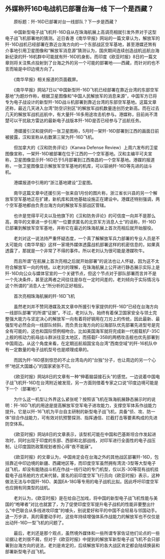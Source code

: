 ## 外媒称歼16D电战机已部署台海一线 下一个是西藏？
　　原标题：歼-16D已部署对台一线部队？下一步是西藏？

　　中国新型电子战飞机歼-16D自从在珠海航展上高调亮相就引发外界对于这型电子战飞机部署地的猜测。近日香港《南华早报》网站的一篇文章认为，解放军的歼-16D战机已经部署在靠近台海方向的一个东部战区空军基地，甚至港媒还煞有介事地引用卫星图像和“解放军消息源”猜测认为，国庆期间连续创造战机巡航台海新纪录的歼-16机群中可能就有歼-16D的身影。而印度《欧亚时报》8日的一篇文章则将关注焦点投射到了台海之外的另一个可能的部署地——西藏，而针对的也不言而喻是中印边境方向了。

　　《南华早报》相关报道的页面截屏。

　　《南华早报》网站7日以“中国新型歼-16D飞机已经部署在靠近台湾的东部空军基地”为题炒作称，根据卫星图像和“中国人民解放军的消息来源”，中国军方已将专为电子战设计的新型歼-16D战斗机部署到靠近台湾的东部空军基地。这篇文章还称，最近几天进入台湾“防空识别区”的解放军战机数量连创历史新高。而在过去几天的解放军战机巡航中，有大量歼-16多用途攻击机参与。港媒称，目前尚不清楚可以干扰敌方雷达的最新电子战版本歼-16D是否已经参与了巡航任务。

　　港媒援引汉和提供的一张卫星图称，5月时一架歼-16D部署到江西的画面日前被披露，汉和宣称从右数第三架为歼-16D飞机。

　　但加拿大的《汉和防务评论》（Kanwa Defense Review）上周六发布的卫星图像宣称，一架歼-16D被部署在位于江西的一个空军基地。汉和主编平可夫宣称，卫星图像显示歼-16D已于5月部署到江西南昌的一个空军基地。港媒的报道称，一张卫星图像显示解放军空军基地的机库，可以容纳歼-16D等先进的战斗机。

　　港媒报道中引用的“浙江基地建设”卫星图。

　　南华这篇文章中还援引另一张来自1月份的图片称，浙江省长兴县的另一个解放军空军基地正在扩建，新机库和其他基础设施正在建设中。港媒还特别强调，两个空军基地都由负责台海方向的解放军东部战区管辖。

　　也许是觉得平可夫以及他旗下的《汉和防务评论》的可信度一向并不是那么高，南华的文章进一步引用“一位要求匿名的北京军方消息人士”的话称，歼-16D已部署到解放军空军基地，并称它在最近的珠海航展上首次亮相后就开始服役。

　　老刘对这一说法持严重怀疑态度，一个真了解解放军兵力部署的专业人员是不太可能向《南华早报》这样一家境外媒体透露战机部署这样的机密信息的，如果真透露了，那就是一个非常了不得的事件。所以老刘认为很可能是港媒吹牛。

　　而且所谓“在航展上首次亮相之后就开始部署”的说法也让人怀疑，因为这不太符合解放军一向的传统。以老刘的理解，在珠海航展上公开进行静态展示实际上是歼-16D向公众与媒体官宣的一个关键节点，但这个节点对于部队部署而言并不是一个先决条件，甚至这两者之间往往是存在一定时间差的，老刘倾向于实际情况与这个所谓的“消息人士”所分析的正好相反。

　　首次亮相珠海航展的歼-16D飞机

　　虽然老刘并不赞同港媒及其文章中所援引专家提供的歼-16D“已经在台海方向一线部队部署”的所谓“证据”。不过，老刘认为，始终有着保卫国家安全与领土完整强大能力与坚定决心的解放军一向有着将好钢用在刀刃上的传统，因此最新、最强型号必然会向一线部队倾斜，而负责台海方向的沿海部队优先部署先进型号是完全有可能的，这也和国际惯例相吻合。比如美国海军就将完成新一代舰载机F-35C上舰的核动力航母战斗群派往亚太地区，而搭载F-35B的两栖攻击舰也优先部署到中国周边。从这个角度来看，在定期巡航祖国宝岛台湾“西南空域”的歼-16机队中有一定数量的电子战机型号也是顺理成章的。

　　而因为歼-16D感到惊恐的不止台湾岛内的“台独”分子，也让周边的另一个心怀“地区大国雄心”的国家紧张不已。

　　《欧亚时报》网站8日的文章有一种“伸着脑袋接石头”的感觉。一边说着中国电子战飞机歼-16D在台湾附近被发现，另一方面则借着专家之口说“印度边境可能是下一个（部署地）”。

　　为什么这一机型让外界这么紧张呢？按照该飞机在珠海航展静态展示时的说明：歼-16D飞机的用途是提高解放军空军电子进攻能力，支撑空军体系作战能力提升。它是以歼-16飞机为平台自主研制的新型电子战飞机，具备“侦、攻、防一体”综合作战能力，可有效对抗预警探测、指挥通信、拦截打击等要素构成的先进防空体系。

　　《欧亚时报》网站8日的文章表示，该型机可能在中国和巴基斯坦合作发起进攻时，同时出现于印度的东部、西部和北部战线，对印军进行全面性的电子战压制，让印度国防政策规划者担心得“夜不能寐”。

　　《欧亚时报》的文章认为，中国肯定会在台海之外的其他战区部署歼-16D，包括靠近中印边境的新疆、西藏地区等，而印度空军虽然拥有湾流-3型等大型电子战飞机，却没有能随战斗机在作战一线行动的专门机型，仅以苏-30等现有战机挂载电子战吊舱的方式来代替。匿名的前印度空军飞行员向《欧亚时报》表示，这种做法无法与中国歼-16D、美国EA-18G等专用的电子战机比拟。因此呼吁印度空军也应拥有同类型的战机。

　　老刘认为，《欧亚时报》是在给自己加戏，将中国的新型电子战飞机性能与美国的“咆哮者”对比也就罢了，为了促使印度空军提升电子战机的性能非要整出什么“中巴联合从多线进攻印度”的噱头，别说爱好和平的中国不会轻易与邻国动手。退一万步讲，真的需要动手时，这些年持续增强体系作战能力的解放军也不仅仅是出动歼-16D一型飞机的问题了。

　　最后，老刘还是那个观点，虽然境外媒体和一些所谓专家佐证他们论点的一些论据让老刘很不屑，但对于《欧亚时报》中提到的解放军新型电子战飞机不会只部署到台海方向的说法，老刘是肯定的，后续解放军的各大战区肯定都会陆续换装和部署新型电子战飞机。


